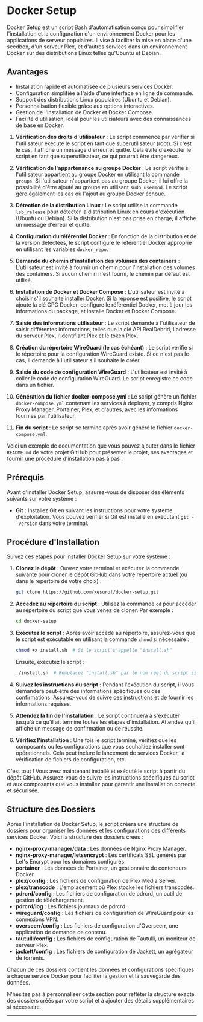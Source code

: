 # Docker Setup

Docker Setup est un script Bash d'automatisation conçu pour simplifier l'installation et la configuration d'un environnement Docker pour les applications de serveur populaires. Il vise à faciliter la mise en place d'une seedbox, d'un serveur Plex, et d'autres services dans un environnement Docker sur des distributions Linux telles qu'Ubuntu et Debian.

## Avantages

- Installation rapide et automatisée de plusieurs services Docker.
- Configuration simplifiée à l'aide d'une interface en ligne de commande.
- Support des distributions Linux populaires (Ubuntu et Debian).
- Personnalisation flexible grâce aux options interactives.
- Gestion de l'installation de Docker et Docker Compose.
- Facilité d'utilisation, idéal pour les utilisateurs avec des connaissances de base en Docker.

1. **Vérification des droits d'utilisateur** : Le script commence par vérifier si l'utilisateur exécute le script en tant que superutilisateur (root). Si c'est le cas, il affiche un message d'erreur et quitte. Cela évite d'exécuter le script en tant que superutilisateur, ce qui pourrait être dangereux.

2. **Vérification de l'appartenance au groupe Docker** : Le script vérifie si l'utilisateur appartient au groupe Docker en utilisant la commande `groups`. Si l'utilisateur n'appartient pas au groupe Docker, il lui offre la possibilité d'être ajouté au groupe en utilisant `sudo usermod`. Le script gère également les cas où l'ajout au groupe Docker échoue.

3. **Détection de la distribution Linux** : Le script utilise la commande `lsb_release` pour détecter la distribution Linux en cours d'exécution (Ubuntu ou Debian). Si la distribution n'est pas prise en charge, il affiche un message d'erreur et quitte.

4. **Configuration du référentiel Docker** : En fonction de la distribution et de la version détectées, le script configure le référentiel Docker approprié en utilisant les variables `docker_repo`.

5. **Demande du chemin d'installation des volumes des containers** : L'utilisateur est invité à fournir un chemin pour l'installation des volumes des containers. Si aucun chemin n'est fourni, le chemin par défaut est utilisé.

6. **Installation de Docker et Docker Compose** : L'utilisateur est invité à choisir s'il souhaite installer Docker. Si la réponse est positive, le script ajoute la clé GPG Docker, configure le référentiel Docker, met à jour les informations du package, et installe Docker et Docker Compose.

7. **Saisie des informations utilisateur** : Le script demande à l'utilisateur de saisir différentes informations, telles que la clé API RealDebrid, l'adresse du serveur Plex, l'identifiant Plex et le token Plex.

8. **Création du répertoire WireGuard (le cas échéant)** : Le script vérifie si le répertoire pour la configuration WireGuard existe. Si ce n'est pas le cas, il demande à l'utilisateur s'il souhaite le créer.

9. **Saisie du code de configuration WireGuard** : L'utilisateur est invité à coller le code de configuration WireGuard. Le script enregistre ce code dans un fichier.

10. **Génération du fichier docker-compose.yml** : Le script génère un fichier `docker-compose.yml` contenant les services à déployer, y compris Nginx Proxy Manager, Portainer, Plex, et d'autres, avec les informations fournies par l'utilisateur.

11. **Fin du script** : Le script se termine après avoir généré le fichier `docker-compose.yml`.


Voici un exemple de documentation que vous pouvez ajouter dans le fichier `README.md` de votre projet GitHub pour présenter le projet, ses avantages et fournir une procédure d'installation pas à pas :


## Prérequis

Avant d'installer Docker Setup, assurez-vous de disposer des éléments suivants sur votre système :

- **Git** : Installez Git en suivant les instructions pour votre système d'exploitation. Vous pouvez vérifier si Git est installé en exécutant `git --version` dans votre terminal.

## Procédure d'Installation

Suivez ces étapes pour installer Docker Setup sur votre système :

1. **Clonez le dépôt** : Ouvrez votre terminal et exécutez la commande suivante pour cloner le dépôt GitHub dans votre répertoire actuel (ou dans le répertoire de votre choix) :

   ```bash
   git clone https://github.com/kesurof/docker-setup.git
   ```

2. **Accédez au répertoire du script** : Utilisez la commande `cd` pour accéder au répertoire du script que vous venez de cloner. Par exemple :

   ```bash
   cd docker-setup
   ```

3. **Exécutez le script** : Après avoir accédé au répertoire, assurez-vous que le script est exécutable en utilisant la commande `chmod` si nécessaire :

   ```bash
   chmod +x install.sh  # Si le script s'appelle "install.sh"
   ```

   Ensuite, exécutez le script :

   ```bash
   ./install.sh  # Remplacez "install.sh" par le nom réel du script si nécessaire
   ```

4. **Suivez les instructions du script** : Pendant l'exécution du script, il vous demandera peut-être des informations spécifiques ou des confirmations. Assurez-vous de suivre ces instructions et de fournir les informations requises.

5. **Attendez la fin de l'installation** : Le script continuera à s'exécuter jusqu'à ce qu'il ait terminé toutes les étapes d'installation. Attendez qu'il affiche un message de confirmation ou de réussite.

6. **Vérifiez l'installation** : Une fois le script terminé, vérifiez que les composants ou les configurations que vous souhaitiez installer sont opérationnels. Cela peut inclure le lancement de services Docker, la vérification de fichiers de configuration, etc.


C'est tout ! Vous avez maintenant installé et exécuté le script à partir du dépôt GitHub. Assurez-vous de suivre les instructions spécifiques au script et aux composants que vous installez pour garantir une installation correcte et sécurisée.

## Structure des Dossiers

Après l'installation de Docker Setup, le script créera une structure de dossiers pour organiser les données et les configurations des différents services Docker. Voici la structure des dossiers créés :

- **nginx-proxy-manager/data** : Les données de Nginx Proxy Manager.
- **nginx-proxy-manager/letsencrypt** : Les certificats SSL générés par Let's Encrypt pour les domaines configurés.
- **portainer** : Les données de Portainer, un gestionnaire de conteneurs Docker.
- **plex/config** : Les fichiers de configuration de Plex Media Server.
- **plex/transcode** : L'emplacement où Plex stocke les fichiers transcodés.
- **pdrcrd/config** : Les fichiers de configuration de pdrcrd, un outil de gestion de téléchargement.
- **pdrcrd/log** : Les fichiers journaux de pdrcrd.
- **wireguard/config** : Les fichiers de configuration de WireGuard pour les connexions VPN.
- **overseerr/config** : Les fichiers de configuration d'Overseerr, une application de demande de contenu.
- **tautulli/config** : Les fichiers de configuration de Tautulli, un moniteur de serveur Plex.
- **jackett/config** : Les fichiers de configuration de Jackett, un agrégateur de torrents.

Chacun de ces dossiers contient les données et configurations spécifiques à chaque service Docker pour faciliter la gestion et la sauvegarde des données.

N'hésitez pas à personnaliser cette section pour refléter la structure exacte des dossiers créés par votre script et à ajouter des détails supplémentaires si nécessaire.


---
